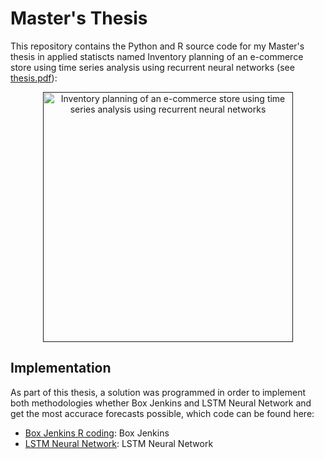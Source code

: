 # Master's Thesis

This repository contains the Python and R source code for my Master's thesis in applied statiscts named Inventory planning of an e-commerce store using time series analysis using recurrent neural networks (see [thesis.pdf]()):

<p align="center">
    <a href="" title="Inventory planning of an e-commerce store using time series analysis using recurrent neural networks">
        <img src="https://raw.githubusercontent.com/mariusschulz/bachelors-thesis/master/thesis.png" width="400" alt="Inventory planning of an e-commerce store using time series analysis using recurrent neural networks" title="Inventory planning of an e-commerce store using time series analysis using recurrent neural networks" />
    </a>
</p>


## Implementation

As part of this thesis, a solution was programmed in order to implement both methodologies whether Box Jenkins and LSTM Neural Network and get the most accurace forecasts possible, which code can be found here:

- [Box Jenkins R coding](https://github.com/wcaraza/rnn_keras_lstm_sales/tree/main/Python%20source): Box Jenkins
- [LSTM Neural Network](https://github.com/wcaraza/rnn_keras_lstm_sales/tree/main/Python%20source): LSTM Neural Network
